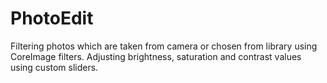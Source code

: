 # PhotoEdit
Filtering photos which are taken from camera or chosen from library using CoreImage filters. Adjusting brightness, saturation and contrast values using custom sliders. 

